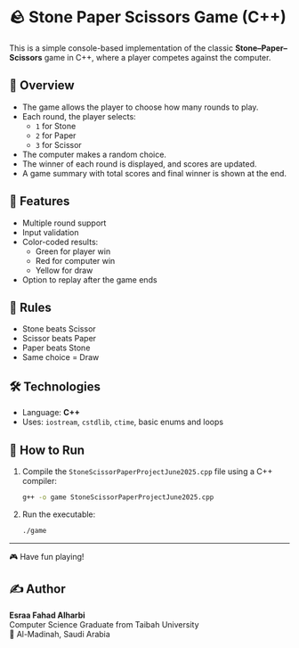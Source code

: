 # 🪨 Stone Paper Scissors Game (C++)

This is a simple console-based implementation of the classic **Stone–Paper–Scissors** game in C++, where a player competes against the computer.

## 📌 Overview

- The game allows the player to choose how many rounds to play.
- Each round, the player selects:
  - `1` for Stone
  - `2` for Paper
  - `3` for Scissor
- The computer makes a random choice.
- The winner of each round is displayed, and scores are updated.
- A game summary with total scores and final winner is shown at the end.

## 🔁 Features

- Multiple round support
- Input validation
- Color-coded results:
  - Green for player win
  - Red for computer win
  - Yellow for draw
- Option to replay after the game ends

## 🧠 Rules

- Stone beats Scissor
- Scissor beats Paper
- Paper beats Stone
- Same choice = Draw

## 🛠️ Technologies

- Language: **C++**
- Uses: `iostream`, `cstdlib`, `ctime`, basic enums and loops

## 🏁 How to Run

1. Compile the `StoneScissorPaperProjectJune2025.cpp` file using a C++ compiler:
   ```bash
   g++ -o game StoneScissorPaperProjectJune2025.cpp
   ```
2. Run the executable:
   ```bash
   ./game
   ```

---

🎮 Have fun playing!
## ✍️ Author

**Esraa Fahad Alharbi**  
Computer Science Graduate from Taibah University  
📍 Al-Madinah, Saudi Arabia
